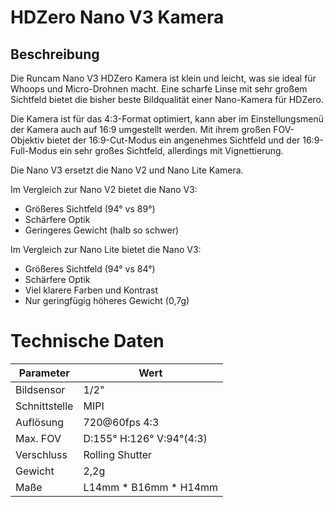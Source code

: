 # HDZero Nano V3 Kamera

## Beschreibung

Die Runcam Nano V3 HDZero Kamera ist klein und leicht, was sie ideal für Whoops und Micro-Drohnen macht. Eine scharfe Linse mit sehr großem Sichtfeld bietet die bisher beste Bildqualität einer Nano-Kamera für HDZero.

Die Kamera ist für das 4:3-Format optimiert, kann aber im Einstellungsmenü der Kamera auch auf 16:9 umgestellt werden. Mit ihrem großen FOV-Objektiv bietet der 16:9-Cut-Modus ein angenehmes Sichtfeld und der 16:9-Full-Modus ein sehr großes Sichtfeld, allerdings mit Vignettierung.

Die Nano V3 ersetzt die Nano V2 und Nano Lite Kamera.

Im Vergleich zur Nano V2 bietet die Nano V3:
-	Größeres Sichtfeld (94° vs 89°)
-	Schärfere Optik
-	Geringeres Gewicht (halb so schwer)

Im Vergleich zur Nano Lite bietet die Nano V3:
-	Größeres Sichtfeld (94° vs 84°)
-	Schärfere Optik
-	Viel klarere Farben und Kontrast
-	Nur geringfügig höheres Gewicht (0,7g)

# Technische Daten

| Parameter     | Wert                     |
| ------------- | ------------------------ |
| Bildsensor    | 1/2"                     |
| Schnittstelle | MIPI                     |
| Auflösung     | 720@60fps 4:3            |
| Max. FOV      | D:155° H:126° V:94°(4:3) |
| Verschluss    | Rolling Shutter          |
| Gewicht       | 2,2g                     |
| Maße          | L14mm * B16mm * H14mm    |
